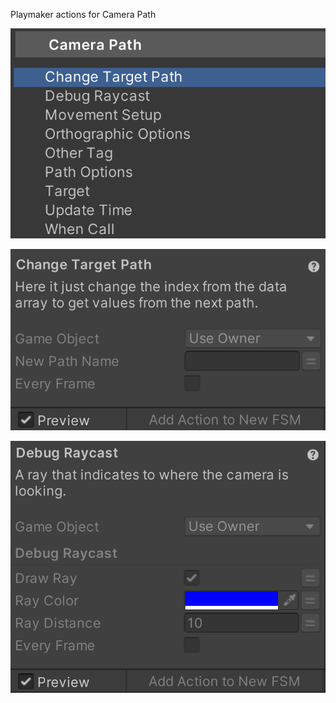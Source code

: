 Playmaker actions for Camera Path

![image alt](https://github.com/Darkhitori/Camera-Path/blob/bbdba03a9ef32616d9e95f61d3006446a5feb444/Screenshots/Screenshot%202024-10-04%20165742.png)




![image alt](https://github.com/Darkhitori/Camera-Path/blob/39539acab500df3979b92b8851cf16992c3d52e3/Screenshots/Screenshot%202024-10-04%20165428.png)




![image alt](https://github.com/Darkhitori/Camera-Path/blob/646f233ba9c901d217e24f36cab91d1321a99fa7/Screenshots/Screenshot%202024-10-04%20165444.png)
